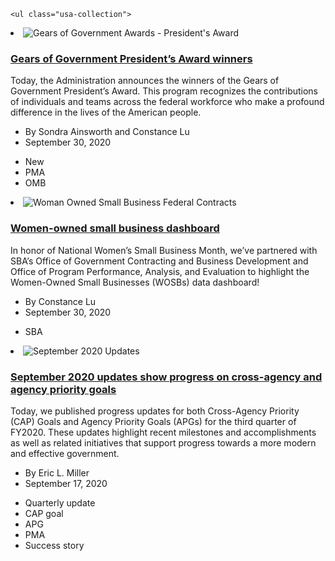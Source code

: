     <ul class="usa-collection">
  <li class="usa-collection__item">
    <img
      class="usa-collection__img"
      src="https://trumpadministration.archives.performance.gov/img/GoG/GoG-logo.png"
      alt="Gears of Government Awards - President's Award"
    />
    <div class="usa-collection__body">
      <h3 class="usa-collection__heading">
        <a
          class="usa-link"
          href="https://trumpadministration.archives.performance.gov/presidents-winners-press-release/"
          >Gears of Government President’s Award winners</a
        >
      </h3>
      <p class="usa-collection__description">
        Today, the Administration announces the winners of the Gears of
        Government President’s Award. This program recognizes the contributions
        of individuals and teams across the federal workforce who make a
        profound difference in the lives of the American people.
      </p>
      <ul class="usa-collection__meta" aria-label="More information">
        <li class="usa-collection__meta-item">
          By Sondra Ainsworth and Constance Lu
        </li>
        <li class="usa-collection__meta-item">
          <time datetime="2020-09-30T12:00:00+01:00">September 30, 2020</time>
        </li>
      </ul>
      <ul class="usa-collection__meta" aria-label="Topics">
        <li class="usa-collection__meta-item usa-tag usa-tag--new">New</li>
        <li class="usa-collection__meta-item usa-tag">PMA</li>
        <li class="usa-collection__meta-item usa-tag">OMB</li>
      </ul>
    </div>
  </li>
  <li class="usa-collection__item">
    <img
      class="usa-collection__img"
      src="https://www.performance.gov/img/blog/wosb1.jpg"
      alt="Woman Owned Small Business Federal Contracts"
    />
    <div class="usa-collection__body">
      <h3 class="usa-collection__heading">
        <a
          class="usa-link"
          href="https://trumpadministration.archives.performance.gov/sba-wosb-dashboard/"
          >Women-owned small business dashboard</a
        >
      </h3>
      <p class="usa-collection__description">
        In honor of National Women’s Small Business Month, we’ve partnered with
        SBA’s Office of Government Contracting and Business Development and
        Office of Program Performance, Analysis, and Evaluation to highlight the
        Women-Owned Small Businesses (WOSBs) data dashboard!
      </p>
      <ul class="usa-collection__meta" aria-label="More information">
        <li class="usa-collection__meta-item">By Constance Lu</li>
        <li class="usa-collection__meta-item">
          <time datetime="2020-09-30T12:00:00+01:00">September 30, 2020</time>
        </li>
      </ul>
      <ul class="usa-collection__meta" aria-label="Topics">
        <li class="usa-collection__meta-item usa-tag">SBA</li>
      </ul>
    </div>
  </li>
  <li class="usa-collection__item">
    <img
      class="usa-collection__img"
      src="https://www.performance.gov/img/blog/sept-2020.png"
      alt="September 2020 Updates"
    />
    <div class="usa-collection__body">
      <h3 class="usa-collection__heading">
        <a
          class="usa-link"
          href="https://trumpadministration.archives.performance.gov/September-2020-Updates-Show-Progress/"
          >September 2020 updates show progress on cross-agency and agency
          priority goals</a
        >
      </h3>
      <p class="usa-collection__description">
        Today, we published progress updates for both Cross-Agency Priority
        (CAP) Goals and Agency Priority Goals (APGs) for the third quarter of
        FY2020. These updates highlight recent milestones and accomplishments as
        well as related initiatives that support progress towards a more modern
        and effective government.
      </p>
      <ul class="usa-collection__meta" aria-label="More information">
        <li class="usa-collection__meta-item">By Eric L. Miller</li>
        <li class="usa-collection__meta-item">
          <time datetime="2020-09-17T12:00:00+01:00">September 17, 2020</time>
        </li>
      </ul>
      <ul class="usa-collection__meta" aria-label="Topics">
        <li class="usa-collection__meta-item usa-tag">Quarterly update</li>
        <li class="usa-collection__meta-item usa-tag">CAP goal</li>
        <li class="usa-collection__meta-item usa-tag">APG</li>
        <li class="usa-collection__meta-item usa-tag">PMA</li>
        <li class="usa-collection__meta-item usa-tag">Success story</li>
      </ul>
    </div>
  </li>
</ul>